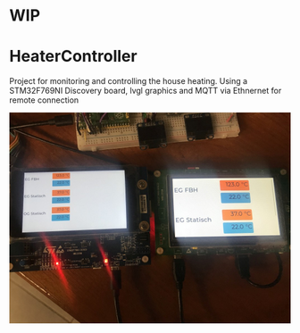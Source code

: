 # WIP

# HeaterController

Project for monitoring and controlling the house heating.
Using a STM32F769NI Discovery board, lvgl graphics and MQTT via Ethnernet for remote connection

![Heatercontroller](./doc/doubletrouble.jpg)